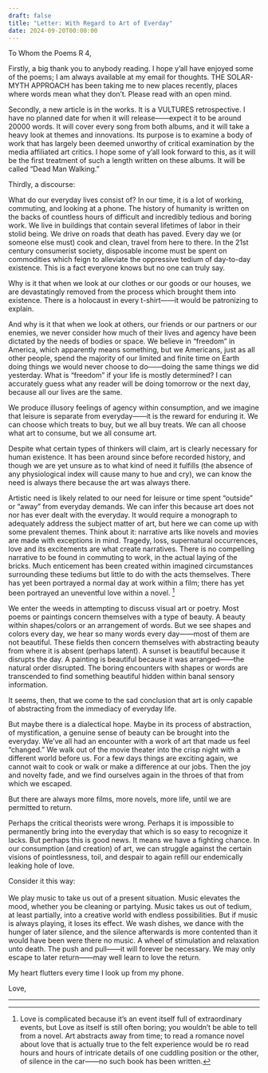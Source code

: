 ```yaml
---
draft: false
title: "Letter: With Regard to Art of Everday"
date: 2024-09-20T00:00:00
---
```


To Whom the Poems R 4,

Firstly, a big thank you to anybody reading. I hope y’all have enjoyed some of the poems; I am always available at my email for thoughts. THE SOLAR-MYTH APPROACH has been taking me to new places recently, places where words mean what they don’t. Please read with an open mind. 

Secondly, a new article is in the works. It is a VULTURES retrospective. I have no planned date for when it will release——expect it to be around 20000 words. It will cover every song from both albums, and it will take a heavy look at themes and innovations. Its purpose is to examine a body of work that has largely been deemed unworthy of critical examination by the media affiliated art critics. I hope some of y’all look forward to this, as it will be the first treatment of such a length written on these albums. It will be called “Dead Man Walking.” 

Thirdly, a discourse:

What do our everyday lives consist of? In our time, it is a lot of working, commuting, and looking at a phone. The history of humanity is written on the backs of countless hours of difficult and incredibly tedious and boring work. We live in buildings that contain several lifetimes of labor in their stolid being. We drive on roads that death has paved. Every day we (or someone else must) cook and clean, travel from here to there. In the 21st century consumerist society, disposable income must be spent on commodities which feign to alleviate the oppressive tedium of day-to-day existence. This is a fact everyone knows but no one can truly say. 

Why is it that when we look at our clothes or our goods or our houses, we are devastatingly removed from the process which brought them into existence. There is a holocaust in every t-shirt——it would be patronizing to explain. 

And why is it that when we look at others, our friends or our partners or our enemies, we never consider how much of their lives and agency have been dictated by the needs of bodies or space. We believe in “freedom” in America, which apparently means something, but we Americans, just as all other people, spend the majority of our limited and finite time on Earth doing things we would never choose to do——doing the same things we did yesterday. What is “freedom” if your life is mostly determined? I can accurately guess what any reader will be doing tomorrow or the next day, because all our lives are the same. 

We produce illusory feelings of agency within consumption, and we imagine that leisure is separate from everyday——it is the reward for enduring it. We can choose which treats to buy, but we all buy treats. We can all choose what art to consume, but we all consume art. 

Despite what certain types of thinkers will claim, art is clearly necessary for human existence. It has been around since before recorded history, and though we are yet unsure as to what kind of need it fulfills (the absence of any physiological index will cause many to hue and cry), we can know the need is always there because the art was always there. 

Artistic need is likely related to our need for leisure or time spent “outside” or “away” from everyday demands. We can infer this because art does not nor has ever dealt with the everyday. It would require a monograph to adequately address the subject matter of art, but here we can come up with some prevalent themes. Think about it: narrative arts like novels and movies are made with exceptions in mind. Tragedy, loss, supernatural occurrences, love and its excitements are what create narratives. There is no compelling narrative to be found in commuting to work, in the actual laying of the bricks. Much enticement has been created within imagined circumstances surrounding these tediums but little to do with the acts themselves. There has yet been portrayed a normal day at work within a film; there has yet been portrayed an uneventful love within a novel. [^1]  

We enter the weeds in attempting to discuss visual art or poetry. Most poems or paintings concern themselves with a type of beauty. A beauty within shapes/colors or an arrangement of words. But we see shapes and colors every day, we hear so many words every day——most of them are not beautiful. These fields then concern themselves with abstracting beauty from where it is absent (perhaps latent). A sunset is beautiful because it disrupts the day. A painting is beautiful because it was arranged——the natural order disrupted. The boring encounters with shapes or words are transcended to find something beautiful hidden within banal sensory information.

It seems, then, that we come to the sad conclusion that art is only capable of abstracting from the immediacy of everyday life. 

But maybe there is a dialectical hope. Maybe in its process of abstraction, of mystification, a genuine sense of beauty can be brought into the everyday. We’ve all had an encounter with a work of art that made us feel “changed.” We walk out of the movie theater into the crisp night with a different world before us. For a few days things are exciting again, we cannot wait to cook or walk or make a difference at our jobs. Then the joy and novelty fade, and we find ourselves again in the throes of that from which we escaped. 

But there are always more films, more novels, more life, until we are permitted to return. 

Perhaps the critical theorists were wrong. Perhaps it is impossible to permanently bring into the everyday that which is so easy to recognize it lacks. But perhaps this is good news. It means we have a fighting chance. In our consumption (and creation) of art, we can struggle against the certain visions of pointlessness, toil, and despair to again refill our endemically leaking hole of love. 

Consider it this way: <br>  
We play music to take us out of a present situation. Music elevates the mood, whether you be cleaning or partying. Music takes us out of tedium, at least partially, into a creative world with endless possibilities. But if music is always playing, it loses its effect. We wash dishes, we dance with the hunger of later silence, and the silence afterwards is more contented than it would have been were there no music. A wheel of stimulation and relaxation unto death. The push and pull——it will forever be necessary. We may only escape to later return——may well learn to love the return. 

My heart flutters every time I look up from my phone.

Love,

---

[^1]:  Love is complicated because it’s an event itself full of extraordinary events, but Love as itself is still often boring; you wouldn’t be able to tell from a novel. Art abstracts away from time; to read a romance novel about love that is actually true to the felt experience would be ro read hours and hours of intricate details of one cuddling position or the other, of silence in the car——no such book has been written. 
	
